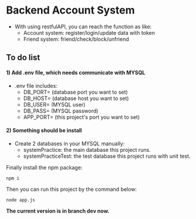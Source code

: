 # Backend Account System

* With using restfulAPI, you can reach the function as like:
    * Account system: register/login/update data with token
    * Friend system: friend/check/block/unfriend

## To do list

#### 1) Add .env file, which needs communicate with MYSQL

* .env file includes:
    * DB_PORT= (database port you want to set)
    * DB_HOST= (database host you want to set)
    * DB_USER= (MYSQL user)
    * DB_PASS= (MYSQL password)
    * APP_PORT= (this project's port you want to set)

#### 2) Something should be install

* Create 2 databases in your MYSQL manually:
    * systemPractice: the main database this project runs.
    * systemPracticeTest: the test database this project runs with unit test.

Finally install the npm package:
```
npm i
```

Then you can run this project by the command below:
```
node app.js
```

**The current version is in branch dev now.**
